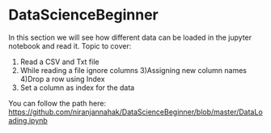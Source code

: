 # DataScienceBeginner
In this section we will see how different data  can be loaded in the jupyter notebook and read it.
</b>Topic to cover:
1) Read a CSV and Txt file
2) While reading a file ignore columns
3)Assigning new column names
4)Drop a row using Index
5) Set a column as index for the data

You can follow the path here:
https://github.com/niranjannahak/DataScienceBeginner/blob/master/DataLoading.ipynb
